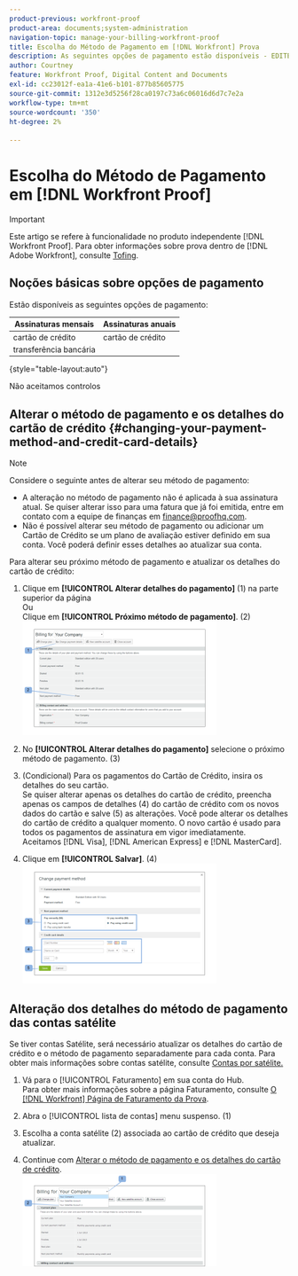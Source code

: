 ```yaml
---
product-previous: workfront-proof
product-area: documents;system-administration
navigation-topic: manage-your-billing-workfront-proof
title: Escolha do Método de Pagamento em [!DNL Workfront] Prova
description: As seguintes opções de pagamento estão disponíveis - EDITE-ME.
author: Courtney
feature: Workfront Proof, Digital Content and Documents
exl-id: cc23012f-ea1a-41e6-b101-877b85605775
source-git-commit: 1312e3d5256f28ca0197c73a6c06016d6d7c7e2a
workflow-type: tm+mt
source-wordcount: '350'
ht-degree: 2%

---
```


# Escolha do Método de Pagamento em [!DNL Workfront Proof]

>[!IMPORTANT]
>
>Este artigo se refere à funcionalidade no produto independente [!DNL Workfront Proof]. Para obter informações sobre prova dentro de [!DNL Adobe Workfront], consulte [Tofing](../../../review-and-approve-work/proofing/proofing.md).

## Noções básicas sobre opções de pagamento

Estão disponíveis as seguintes opções de pagamento:

| **Assinaturas mensais** | **Assinaturas anuais** |
|---|---|
| cartão de crédito | cartão de crédito |
| transferência bancária |

{style="table-layout:auto"}

Não aceitamos controlos

## Alterar o método de pagamento e os detalhes do cartão de crédito {#changing-your-payment-method-and-credit-card-details}

>[!NOTE]
>
>Considere o seguinte antes de alterar seu método de pagamento:
>
>* A alteração no método de pagamento não é aplicada à sua assinatura atual. Se quiser alterar isso para uma fatura que já foi emitida, entre em contato com a equipe de finanças em [finance@proofhq.com](mailto:finance@proofhq.com).
>* Não é possível alterar seu método de pagamento ou adicionar um Cartão de Crédito se um plano de avaliação estiver definido em sua conta. Você poderá definir esses detalhes ao atualizar sua conta.
>




Para alterar seu próximo método de pagamento e atualizar os detalhes do cartão de crédito:

1. Clique em **[!UICONTROL Alterar detalhes do pagamento]** (1) na parte superior da página\
   Ou\
   Clique em **[!UICONTROL Próximo método de pagamento]**. (2)\
   ![Payment_and_CC_details1.png](assets/payment-and-cc-details1-350x205.png)

1. No **[!UICONTROL Alterar detalhes do pagamento]** selecione o próximo método de pagamento. (3)
1. (Condicional) Para os pagamentos do Cartão de Crédito, insira os detalhes do seu cartão.\
   Se quiser alterar apenas os detalhes do cartão de crédito, preencha apenas os campos de detalhes (4) do cartão de crédito com os novos dados do cartão e salve (5) as alterações. Você pode alterar os detalhes do cartão de crédito a qualquer momento. O novo cartão é usado para todos os pagamentos de assinatura em vigor imediatamente.\
   Aceitamos [!DNL Visa], [!DNL American Express] e [!DNL MasterCard].

1. Clique em **[!UICONTROL Salvar]**. (4)\
   ![Payment_and_CC_details.png](assets/payment-and-cc-details-350x217.png)

## Alteração dos detalhes do método de pagamento das contas satélite

Se tiver contas Satélite, será necessário atualizar os detalhes do cartão de crédito e o método de pagamento separadamente para cada conta. Para obter mais informações sobre contas satélite, consulte  [Contas por satélite.](https://support.workfront.com/hc/en-us/sections/115000921108-Satellite-accounts)

1. Vá para o [!UICONTROL Faturamento] em sua conta do Hub.\
   Para obter mais informações sobre a página Faturamento, consulte [O [!DNL Workfront] Página de Faturamento da Prova](../../../workfront-proof/wp-billingsettings/manage-your-billing/wp-billing-page.md).

1. Abra o [!UICONTROL lista de contas] menu suspenso. (1)
1. Escolha a conta satélite (2) associada ao cartão de crédito que deseja atualizar.
1. Continue com [Alterar o método de pagamento e os detalhes do cartão de crédito](#changing-your-payment-method-and-credit-card-details).\
   ![Satellite_Account_Billing_Page.png](assets/satellite-account-billing-page-350x167.png)

